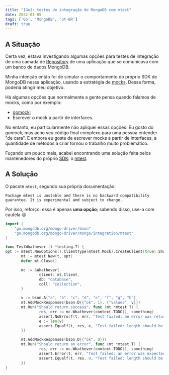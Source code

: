 ```yaml
---
title: "[Go]: testes de integração de MongoDB com mtest"
date: 2022-01-05
tags: ['Go', 'MongoDB', 'pt-BR']
draft: true
---
```


## A Situação

Certa vez, estava investigando algumas opções para testes de integração de uma camada de
[Repository](https://martinfowler.com/eaaCatalog/repository.html) de uma apĺicação que se comunicava com um banco de
dados MongoDB.

Minha intenção então foi de simular o comportamento do próprio SDK de MongoDB nessa aplicação, usando a estratégia de
[mocks](https://en.wikipedia.org/wiki/Mock_object). Dessa forma, poderia atingir meu objetivo.

Há algumas opções que normalmente a gente pensa quando falamos de mocks, como por exemplo:

- [gomock](https://github.com/golang/mock);
- Escrever o mock a partir de interfaces.

No entanto, eu particularmente não apliquei essas opções. Eu gosto do _gomock_, mas acho seu código final complexo para
uma pessoa entender "de cara". E embora eu goste de escrever mocks a partir de interfaces, a quantidade de métodos a
criar tornou o trabalho muito problemático.

Fuçando um pouco mais, acabei encontrando uma solução feita pelos mantenedores do próprio
[SDK](https://github.com/mongodb/mongo-go-driver): o
[mtest](https://pkg.go.dev/go.mongodb.org/mongo-driver/mongo/integration/mtest).

## A Solução

O pacote `mtest`, segundo sua própria documentação:

```
Package mtest is unstable and there is no backward compatibility guarantee. It is experimental and subject to change.
```

Por isso, reforço: essa é apenas **uma opção**; sabendo disso, use-a com cautela :wink:


```go
import (
    "go.mongodb.org/mongo-driver/bson"
    "go.mongodb.org/mongo-driver/mongo/integration/mtest"
)

func TestWhathever (t *testing.T) {
opt := mtest.NewOptions().ClientType(mtest.Mock).CreateClient(true).ShareClient(true)
       mt := mtest.New(t, opt)
       defer mt.Close()

       mc := &Whathever{
               client: mt.Client,
               db: "database",
               coll: "collection",
       }

       v := bson.A{"a", "b", "c", "d", "e", "f", "g", "h"}
       mt.AddMockResponses(bson.D{{"ok", 1}, {"values", v}})
       mt.Run("Should return success", func (mt *mtest.T) {
               res, err := mc.Whathever(context.TODO(), something)
               assert.NoErrorf(t, err, "Test failed: an error was returned (%v)", err)
               e := len(v)
               assert.Equalf(t, res, e, "Test failed: length should be %d but got %d", e, res)
       })

       mt.AddMockResponses(bson.D{{"ok", 0}})
       mt.Run("Should return an error", func (mt *mtest.T) {
               res, err := mc.Whathever(context.TODO(), something)
               assert.Error(t, err, "Test failed: an error was expected")
               assert.Equalf(t, res, 0, "Test failed: length should be 0 but got %d", res)
       })
}
```
